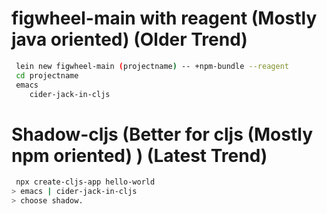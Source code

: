 # figwheel-main with reagent (Mostly java oriented) (Older Trend)
```bash
 lein new figwheel-main (projectname) -- +npm-bundle --reagent
 cd projectname
 emacs
    cider-jack-in-cljs
```


# Shadow-cljs (Better for cljs (Mostly npm oriented) ) (Latest Trend)

```bash
 npx create-cljs-app hello-world
> emacs | cider-jack-in-cljs 
> choose shadow. 
```
